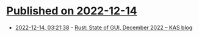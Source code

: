 # [Published on 2022-12-14](index.md)

* [2022-12-14, 03:21:38](https://news.ycombinator.com/item?id=33979637) - [Rust: State of GUI, December 2022 – KAS blog](https://kas-gui.github.io/blog/state-of-GUI-2022.html)
